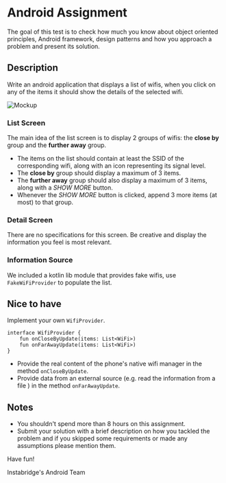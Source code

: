 # Android Assignment
The goal of this test is to check how much you know about object oriented principles, Android framework, 
design patterns and how you approach a problem and present its solution.

## Description
Write an android application that displays a list of wifis, when you click on any of the items it should show the details of the selected wifi.

![Mockup](https://github.com/Instabridge/android-assignment/blob/master/images/mock.png)

### List Screen
The main idea of the list screen is to display 2 groups of wifis: the **close by** group and the **further away** group.

* The items on the list should contain at least the SSID of the corresponding wifi, along with an icon representing its signal level.
* The **close by** group should display a maximum of 3 items.
* The **further away** group should also display a maximum of 3 items, along with a _SHOW MORE_ button.
* Whenever the _SHOW MORE_ button is clicked, append 3 more items (at most) to that group.

### Detail Screen
There are no specifications for this screen. Be creative and display the information you feel is most relevant.

### Information Source
We included a kotlin lib module that provides fake wifis, use `FakeWiFiProvider` to populate the list.

## **Nice to have**

Implement your own `WifiProvider`.
```
interface WifiProvider {
    fun onCloseByUpdate(items: List<WiFi>)
    fun onFarAwayUpdate(items: List<WiFi>)
}
```
- Provide the real content of the phone's native wifi manager in the method `onCloseByUpdate`.
- Provide data from an external source (e.g. read the information from a file ) in the method `onFarAwayUpdate`.

## Notes
- You shouldn't spend more than 8 hours on this assignment.
- Submit your solution with a brief description on how you tackled the problem and if you skipped some requirements or made any assumptions please mention them.

Have fun!

Instabridge's Android Team
